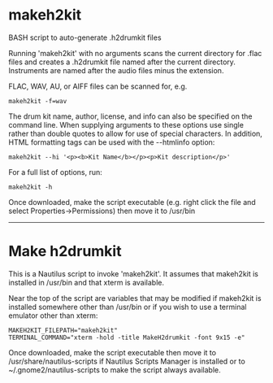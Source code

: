 makeh2kit
=========

BASH script to auto-generate .h2drumkit files

Running 'makeh2kit' with no arguments scans the current directory for .flac files and creates a .h2drumkit file named after the current directory. Instruments are named after the audio files minus the extension.

FLAC, WAV, AU, or AIFF files can be scanned for, e.g.

    makeh2kit -f=wav

The drum kit name, author, license, and info can also be specified on the command line. When supplying arguments to these options use single rather than double quotes to allow for use of special characters. In addition, HTML formatting tags can be used with the --htmlinfo option:

    makeh2kit --hi '<p><b>Kit Name</b></p><p>Kit description</p>'

For a full list of options, run:

    makeh2kit -h

Once downloaded, make the script executable (e.g. right click the file and select Properties->Permissions) then move it to /usr/bin
___

Make h2drumkit
==============

This is a Nautilus script to invoke 'makeh2kit'. It assumes that makeh2kit is installed in /usr/bin and that xterm is available.

Near the top of the script are variables that may be modified if makeh2kit is installed somewhere other than /usr/bin or if you wish to use a terminal emulator other than xterm:

    MAKEH2KIT_FILEPATH="makeh2kit"
    TERMINAL_COMMAND="xterm -hold -title MakeH2drumkit -font 9x15 -e"

Once downloaded, make the script executable then move it to /usr/share/nautilus-scripts if Nautilus Scripts Manager is installed or to ~/.gnome2/nautilus-scripts to make the script always available.
